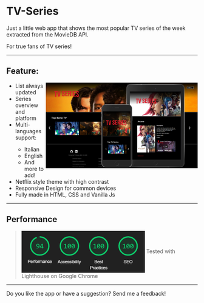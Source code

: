 # TV-Series


Just a little web app that shows the most popular TV series of the week extracted from the MovieDB API.

For true fans of TV series!

<hr>


<h2>Feature:</h2>

<img align = "right" src="img/tv-series-responsive.png" width = "400px">

<ul>
<li> List always updated</li>
<li> Series overview and platform</li>
<li> Multi-languages support:</li>
    <ul>
    <li> Italian</li>
    <li> English</li>
    <li> And more to add!</li>
    </ul>
<li> Netflix style theme with high contrast</li>
<li> Responsive Design for common devices</li>
<li> Fully made in HTML, CSS and Vanilla Js
</ul>

<hr>

<h2>Performance</h2>



> <img align = "center" src="img/performance.png" width="325px"> Tested with Lighthouse on Google Chrome

<hr>

Do you like the app or have a suggestion? Send me a feedback!
